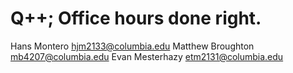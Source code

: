 Q++; Office hours done right.
=============================
Hans Montero <hjm2133@columbia.edu>
Matthew Broughton <mb4207@columbia.edu>
Evan Mesterhazy <etm2131@columbia.edu>
